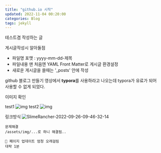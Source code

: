 ```yaml
---
title: "github.io 시작"
updated: 2022-11-04 00:20:00
categories: Blog
tags: jekyll
---
```

테스트겸 작성하는 글

게시글작성시 알아둘점

* 파일명 포맷 : yyyy-mm-dd-제목
* 파일내용 맨 처음엔 YAML Front Matter로 게시글 환경설정
* 새로운 게시글을 쓸때는 '_posts' 안에 작성

github 블로그 만들기 영상에서 **typora**를 사용하라고 나오는데 typora가 유료가 되어 사용할 수 없게 되었다.

이미지 확인

test1
![img](/assets/img/2022-11-04-first-post/img01.png)
test2
![img](../assets/img/2022-11-04-first-post/img01.png)

링크방식
![SlimeRancher-2022-09-26-09-46-32-14](https://user-images.githubusercontent.com/68219918/200024409-4a003f01-d079-4f4b-ad3c-e4b40a882587.png)

```
문제해결
/assets/img/...로 하니 해결됨..
```

```
🤨 페이지 업데이트 엄청 오래걸림
대략 1분
```
